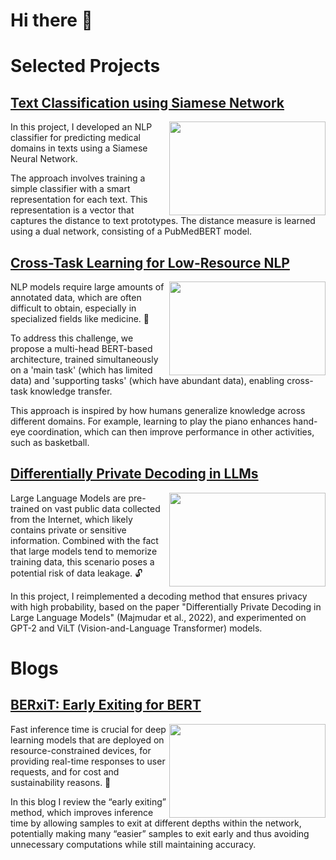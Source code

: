 # Hi there 👋



# Selected Projects

## [Text Classification using Siamese Network](https://github.com/OdedMous/Medical-Text-Classification) 
<img align="right" src="https://github.com/OdedMous/Medical-Transcriptions-Classification/blob/main/images/Medical_Transcription.jpg" width="250" height="150" />

In this project, I developed an NLP classifier for predicting medical domains in texts using a Siamese Neural Network.

The approach involves training a simple classifier with a smart representation for each text. This representation is a vector that captures the distance to text prototypes. The distance measure is learned using a dual network, consisting of a PubMedBERT model. 


## [Cross-Task Learning for Low-Resource NLP](https://github.com/OdedMous/Cross-Task-Learning-for-Low-Resource-NLP) 

<img align="right"  src="https://github.com/NivAm12/Enhancing-By-Subtasks-Components/assets/68702877/d672ae7a-e7ee-4443-88d7-3b8481e225ad" width="250" height="150" />


NLP models require large amounts of annotated data, which are often difficult to obtain, especially in specialized fields like medicine. 💊

To address this challenge, we propose a multi-head BERT-based architecture, trained simultaneously on a 'main task' (which has limited data) and 'supporting tasks' (which have abundant data), enabling cross-task knowledge transfer.

This approach is inspired by how humans generalize knowledge across different domains. For example, learning to play the piano enhances hand-eye coordination, which can then improve performance in other activities, such as basketball.


## [Differentially Private Decoding in LLMs](https://github.com/OdedMous/DP-Decoding-in-LLM) 

<img align="right"  src="https://github.com/user-attachments/assets/2a6e95dd-de21-490f-a894-08091ee3d895" width="250" height="150" />


Large Language Models are pre-trained on vast public data collected from the Internet, which likely contains private or sensitive information. Combined with the fact that large models tend to memorize training data, this scenario poses a potential risk of data leakage. 🔓

In this project, I reimplemented a decoding method that ensures privacy with high probability, based on the paper "Differentially Private Decoding in Large Language Models" (Majmudar et al., 2022), and experimented on GPT-2 and ViLT (Vision-and-Language Transformer) models. 






# Blogs

## [BERxiT: Early Exiting for BERT](https://towardsdatascience.com/berxit-early-exiting-for-bert-6f76b2f561c5/) 

<img align="right" src="https://github.com/user-attachments/assets/d840ec3c-b08e-4b76-a7ee-cf93728d8f3e" width="250" height="150" />

Fast inference time is crucial for deep learning models that are deployed on resource-constrained devices, for providing real-time responses to user requests, and for cost and sustainability reasons. 🌿

In this blog I review the “early exiting” method, which improves inference time by allowing samples to exit at different depths within the network, potentially making many “easier” samples to exit early and thus avoiding unnecessary computations while still maintaining accuracy.



